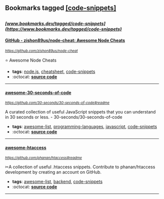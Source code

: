 ## Bookmarks tagged [[code-snippets]](https://www.bookmarks.dev/search?q=[code-snippets])

_<sup><sup>[www.bookmarks.dev/tagged/code-snippets](https://www.bookmarks.dev/tagged/code-snippets)</sup></sup>_
---
#### [GitHub - zishon89us/node-cheat: Awesome Node Cheats](https://github.com/zishon89us/node-cheat)
_<sup>https://github.com/zishon89us/node-cheat</sup>_

:star: Awesome Node Cheats
* **tags**: [node.js](../tagged/node.js.md), [cheatsheet](../tagged/cheatsheet.md), [code-snippets](../tagged/code-snippets.md)
* :octocat: **[source code](https://github.com/zishon89us/node-cheat)**
---
#### [awesome-30-seconds-of-code](https://github.com/30-seconds/30-seconds-of-code#readme)
_<sup>https://github.com/30-seconds/30-seconds-of-code#readme</sup>_

A curated collection of useful JavaScript snippets that you can understand in 30 seconds or less. - 30-seconds/30-seconds-of-code
* **tags**: [awesome-list](../tagged/awesome-list.md), [programming-languages](../tagged/programming-languages.md), [javascript](../tagged/javascript.md), [code-snippets](../tagged/code-snippets.md)
* :octocat: **[source code](https://github.com/30-seconds/30-seconds-of-code#readme)**
---
#### [awesome-htaccess](https://github.com/phanan/htaccess#readme)
_<sup>https://github.com/phanan/htaccess#readme</sup>_

✂A collection of useful .htaccess snippets. Contribute to phanan/htaccess development by creating an account on GitHub.
* **tags**: [awesome-list](../tagged/awesome-list.md), [backend](../tagged/backend.md), [code-snippets](../tagged/code-snippets.md)
* :octocat: **[source code](https://github.com/phanan/htaccess#readme)**
---
